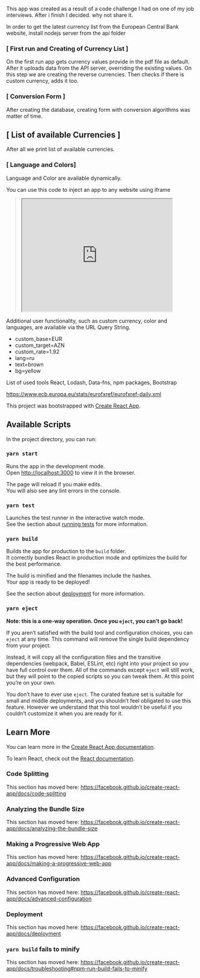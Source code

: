 This app was created as a result of a code challenge I had on one of my job interviews. After i finish I decided. why not share it.

In order to get the latest currency list from the European Central Bank website, install nodejs server from the api folder

### [ First run and Creating of Currency List ]

On the first run app gets currency values provide in the pdf file as default.
After it uploads data from the API server, overriding the existing values.
On this step we are creating the reverse currencies.
Then checks if there is custom currency, adds it too.

### [ Conversion Form ]

After creating the database, creating form with conversion algorithms was matter of time.

## [ List of available Currencies ]

After all we print list of available currencies.

### [ Language and Colors]

Language and Color are available dynamically.

You can use this code to inject an app to any website using iframe

> <iframe src="https://teklif.az/?custom_base=EUR&custom_target=AZN&custom_rate=1.92&lang=rs&text=yellow&bg=black" width="400" height="300"></iframe>

Additional user functionality, such as custom currency, color and languages, are available via the URL Query String.

- custom_base=EUR
- custom_target=AZN
- custom_rate=1.92
- lang=ru
- text=brown
- bg=yellow

List of used tools
React, Lodash, Data-fns, npm packages, Bootstrap

https://www.ecb.europa.eu/stats/eurofxref/eurofxref-daily.xml

This project was bootstrapped with [Create React App](https://github.com/facebook/create-react-app).

## Available Scripts

In the project directory, you can run:

### `yarn start`

Runs the app in the development mode.<br />
Open [http://localhost:3000](http://localhost:3000) to view it in the browser.

The page will reload if you make edits.<br />
You will also see any lint errors in the console.

### `yarn test`

Launches the test runner in the interactive watch mode.<br />
See the section about [running tests](https://facebook.github.io/create-react-app/docs/running-tests) for more information.

### `yarn build`

Builds the app for production to the `build` folder.<br />
It correctly bundles React in production mode and optimizes the build for the best performance.

The build is minified and the filenames include the hashes.<br />
Your app is ready to be deployed!

See the section about [deployment](https://facebook.github.io/create-react-app/docs/deployment) for more information.

### `yarn eject`

**Note: this is a one-way operation. Once you `eject`, you can’t go back!**

If you aren’t satisfied with the build tool and configuration choices, you can `eject` at any time. This command will remove the single build dependency from your project.

Instead, it will copy all the configuration files and the transitive dependencies (webpack, Babel, ESLint, etc) right into your project so you have full control over them. All of the commands except `eject` will still work, but they will point to the copied scripts so you can tweak them. At this point you’re on your own.

You don’t have to ever use `eject`. The curated feature set is suitable for small and middle deployments, and you shouldn’t feel obligated to use this feature. However we understand that this tool wouldn’t be useful if you couldn’t customize it when you are ready for it.

## Learn More

You can learn more in the [Create React App documentation](https://facebook.github.io/create-react-app/docs/getting-started).

To learn React, check out the [React documentation](https://reactjs.org/).

### Code Splitting

This section has moved here: https://facebook.github.io/create-react-app/docs/code-splitting

### Analyzing the Bundle Size

This section has moved here: https://facebook.github.io/create-react-app/docs/analyzing-the-bundle-size

### Making a Progressive Web App

This section has moved here: https://facebook.github.io/create-react-app/docs/making-a-progressive-web-app

### Advanced Configuration

This section has moved here: https://facebook.github.io/create-react-app/docs/advanced-configuration

### Deployment

This section has moved here: https://facebook.github.io/create-react-app/docs/deployment

### `yarn build` fails to minify

This section has moved here: https://facebook.github.io/create-react-app/docs/troubleshooting#npm-run-build-fails-to-minify

